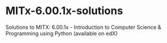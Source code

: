 # MITx-6.00.1x-solutions
Solutions to MITX: 6.00.1x - Introduction to Computer Science &amp; Programming using Python (available on edX)
